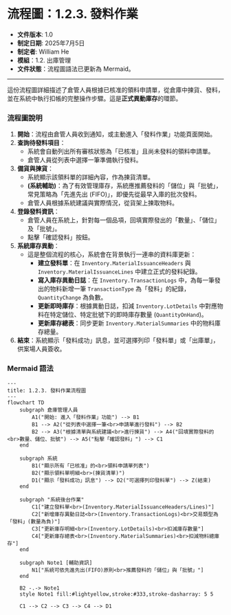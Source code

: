 # 流程圖：1.2.3. 發料作業

* **文件版本**: 1.0
* **制定日期**: 2025年7月5日
* **制定者**: William He
* **模組**：1.2. 出庫管理
* **文件狀態**：流程圖語法已更新為 Mermaid。

---

這份流程圖詳細描述了倉管人員根據已核准的領料申請單，從倉庫中揀貨、發料，並在系統中執行扣帳的完整操作步驟。這是**正式異動庫存**的環節。

### 流程圖說明

1.  **開始**：流程由倉管人員收到通知，或主動進入「發料作業」功能頁面開始。
2.  **查詢待發料項目**：
    * 系統會自動列出所有審核狀態為「已核准」且尚未發料的領料申請單。
    * 倉管人員從列表中選擇一筆準備執行發料。
3.  **備貨與揀貨**：
    * 系統顯示該領料單的詳細內容，作為揀貨清單。
    * **(系統輔助)**：為了有效管理庫存，系統應推薦發料的「儲位」與「批號」，常見策略為「先進先出 (FIFO)」，即優先從最早入庫的批次發料。
    * 倉管人員根據系統建議與實際情況，從貨架上揀取物料。
4.  **登錄發料資訊**：
    * 倉管人員在系統上，針對每一個品項，回填實際發出的「數量」、「儲位」及「批號」。
    * 點擊「確認發料」按鈕。
5.  **系統庫存異動**：
    * 這是整個流程的核心，系統會在背景執行一連串的資料庫更新：
        * **建立發料單**：在 `Inventory.MaterialIssuanceHeaders` 與 `Inventory.MaterialIssuanceLines` 中建立正式的發料紀錄。
        * **寫入庫存異動日誌**：在 `Inventory.TransactionLogs` 中，為每一筆發出的物料新增一筆 `TransactionType` 為「發料」的紀錄，`QuantityChange` 為負數。
        * **更新即時庫存**：根據異動日誌，扣減 `Inventory.LotDetails` 中對應物料在特定儲位、特定批號下的即時庫存數量 (`QuantityOnHand`)。
        * **更新庫存總表**：同步更新 `Inventory.MaterialSummaries` 中的物料庫存總量。
6.  **結束**：系統顯示「發料成功」訊息，並可選擇列印「發料單」或「出庫單」，供案場人員簽收。

### Mermaid 語法

```mermaid
---
title: 1.2.3. 發料作業流程圖
---
flowchart TD
    subgraph 倉庫管理人員
        A1("開始: 進入「發料作業」功能") --> B1
        B1 --> A2("從列表中選擇一筆<br>申請單進行發料") --> B2
        B2 --> A3("根據清單與系統建議<br>進行揀貨") --> A4("回填實際發料的<br>數量、儲位、批號") --> A5("點擊「確認發料」") --> C1
    end

    subgraph 系統
        B1("顯示所有「已核准」的<br>領料申請單列表")
        B2("顯示領料單明細<br>(揀貨清單)")
        D1("顯示「發料成功」訊息") --> D2("可選擇列印發料單") --> Z(結束)
    end

    subgraph "系統後台作業"
        C1["建立發料單<br>(Inventory.MaterialIssuanceHeaders/Lines)"]
        C2["新增庫存異動日誌<br>(Inventory.TransactionLogs)<br>交易類型為「發料」(數量為負)"]
        C3["更新庫存明細<br>(Inventory.LotDetails)<br>扣減庫存數量"]
        C4["更新庫存總表<br>(Inventory.MaterialSummaries)<br>扣減物料總庫存"]
    end

    subgraph Note1 [輔助資訊]
        N1["系統可依先進先出(FIFO)原則<br>推薦發料的「儲位」與「批號」"]
    end

    B2 -.-> Note1
    style Note1 fill:#lightyellow,stroke:#333,stroke-dasharray: 5 5

    C1 --> C2 --> C3 --> C4 --> D1